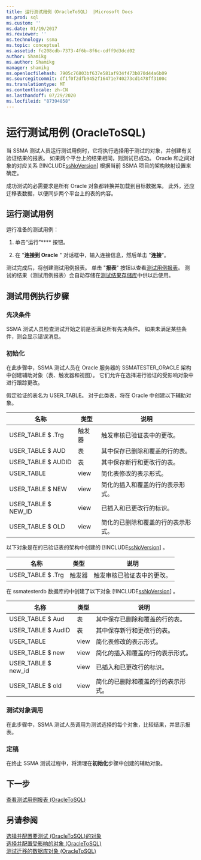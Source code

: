 ```yaml
---
title: 运行测试用例（OracleToSQL） |Microsoft Docs
ms.prod: sql
ms.custom: ''
ms.date: 01/19/2017
ms.reviewer: ''
ms.technology: ssma
ms.topic: conceptual
ms.assetid: fc208cdb-7373-4f6b-8f6c-cdff9d3dcd02
author: Shamikg
ms.author: Shamikg
manager: shamikg
ms.openlocfilehash: 7905c76803bf637e581af934f473b070d44a6b09
ms.sourcegitcommit: df1f0f2dfb9452f16471e740273cd1478ff3100c
ms.translationtype: MT
ms.contentlocale: zh-CN
ms.lasthandoff: 07/29/2020
ms.locfileid: "87394858"
---
```

# <a name="running-test-cases-oracletosql"></a>运行测试用例 (OracleToSQL)
当 SSMA 测试人员运行测试用例时，它将执行选择用于测试的对象，并创建有关验证结果的报表。 如果两个平台上的结果相同，则测试已成功。 Oracle 和之间对象的对应关系 [!INCLUDE[ssNoVersion](../../includes/ssnoversion-md.md)] 根据当前 SSMA 项目的架构映射设置来确定。  
  
成功测试的必需要求是所有 Oracle 对象都转换并加载到目标数据库。 此外，还应迁移表数据，以便同步两个平台上的表的内容。  
  
## <a name="run-test-case"></a>运行测试用例  
运行准备的测试用例：  
  
1.  单击“运行”**** 按钮。  
  
2.  在 "**连接到 Oracle** " 对话框中，输入连接信息，然后单击 "**连接**"。  
  
测试完成后，将创建测试用例报表。 单击 "**报表**" 按钮以查看[测试用例报表](viewing-test-case-reports-oracletosql.md)。 测试的结果（测试用例报表）会自动存储在[测试结果存储库](using-test-repositories-oracletosql.md)中供以后使用。  
  
## <a name="test-case-execution-steps"></a>测试用例执行步骤  
  
### <a name="prerequisites"></a>先决条件  
SSMA 测试人员检查测试开始之前是否满足所有先决条件。 如果未满足某些条件，则会显示错误消息。  
  
### <a name="initialization"></a>初始化  
在此步骤中，SSMA 测试人员在 Oracle 服务器的 SSMATESTER_ORACLE 架构中创建辅助对象（表、触发器和视图）。 它们允许在选择进行验证的受影响对象中进行跟踪更改。  
  
假定验证的表名为 USER_TABLE。 对于此类表，将在 Oracle 中创建以下辅助对象。  
  
|名称|类型|说明|  
|-|-|-|  
|USER_TABLE $ .Trg|触发器|触发审核已验证表中的更改。|  
|USER_TABLE $ AUD|表|其中保存已删除和覆盖的行的表。|  
|USER_TABLE $ AUDID|表|其中保存新行和更改行的表。|  
|USER_TABLE|view|简化表修改的表示形式。|  
|USER_TABLE $ NEW|view|简化的插入和覆盖的行的表示形式。|  
|USER_TABLE $ NEW_ID|view|已插入和已更改行的标识。|  
|USER_TABLE $ OLD|view|简化的已删除和覆盖的行的表示形式。|  
  
以下对象是在的已验证表的架构中创建的 [!INCLUDE[ssNoVersion](../../includes/ssnoversion-md.md)] 。  
  
|名称|类型|说明|  
|-|-|-|  
|USER_TABLE $ .Trg|触发器|触发审核已验证表中的更改。|  
  
在 ssmatesterdb 数据库的中创建了以下对象 [!INCLUDE[ssNoVersion](../../includes/ssnoversion-md.md)] 。  
  
|名称|类型|说明|  
|-|-|-|  
|USER_TABLE $ Aud|表|其中保存已删除和覆盖的行的表。|  
|USER_TABLE $ AudID|表|其中保存新行和更改行的表。|  
|USER_TABLE|view|简化表修改的表示形式。|  
|USER_TABLE $ new|view|简化的插入和覆盖的行的表示形式。|  
|USER_TABLE $ new_id|view|已插入和已更改行的标识。|  
|USER_TABLE $ old|view|简化的已删除和覆盖的行的表示形式。|  
  
### <a name="test-object-calls"></a>测试对象调用  
在此步骤中，SSMA 测试人员调用为测试选择的每个对象，比较结果，并显示报表。  
  
### <a name="finalization"></a>定稿  
在终止 SSMA 测试过程中，将清理在**初始化**步骤中创建的辅助对象。  
  
## <a name="next-step"></a>下一步  
[查看测试用例报表 &#40;OracleToSQL&#41;](../../ssma/oracle/viewing-test-case-reports-oracletosql.md)  
  
## <a name="see-also"></a>另请参阅  
[选择并配置要测试 &#40;OracleToSQL&#41;的对象](../../ssma/oracle/selecting-and-configuring-objects-to-test-oracletosql.md)  
[选择并配置受影响的对象 &#40;OracleToSQL&#41;](../../ssma/oracle/selecting-and-configuring-affected-objects-oracletosql.md)  
[测试迁移的数据库对象 &#40;OracleToSQL&#41;](../../ssma/oracle/testing-migrated-database-objects-oracletosql.md)  
  
